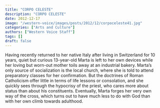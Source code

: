 ```yaml
---
title: "CORPO CELESTE"
description: "CORPO CELESTE"
date: 2012-12-17
image: "/western-voice/images/posts/2012/12/corpoceleste41.jpg"
categories: ["Arts and Culture"]
authors: ["Western Voice Staff"]
tags: []
draft: false
---
```

Having recently returned to her native Italy after living in Switzerland for 10 years, quiet but curious 13-year-old Marta is left to her own devices while her loving but worn-out mother toils away at an industrial bakery. Marta’s only source of socialization is the local church, where she is told to attend preparatory classes for her confirmation. But the doctrines of Roman Catholicism offer little in terms of life lessons or consolation, and she quickly sees through the hypocrisy of the priest, who cares more about status than about his constituents. Eventually, Marta forges her very own way of the cross, which turns out to have much less to do with God than with her own climb towards adulthood.